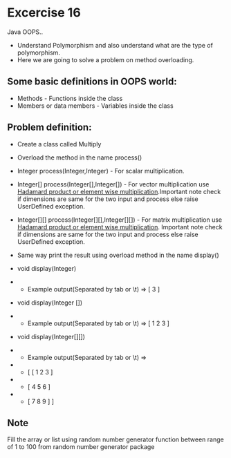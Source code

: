 # Excercise 16

Java OOPS..
- Understand Polymorphism and also understand what are the type of polymorphism.
- Here we are going to solve a problem on method overloading.

## Some basic definitions in OOPS world:

* Methods - Functions inside the class
* Members or data members - Variables inside the class

## Problem definition:

- Create a class called Multiply

- Overload the method in the name process()
- Integer process(Integer,Integer) - For scalar multiplication.
- Integer[] process(Integer[],Integer[]) - For vector multiplication use <a href="https://ml-cheatsheet.readthedocs.io/en/latest/linear_algebra.html#hadamard-product">Hadamard product or element wise multiplication</a>.Important note check if dimensions are same for the two input and process else raise UserDefined exception.
- Integer[][] process(Integer[][],Integer[][]) - For matrix multiplication use <a href="https://ml-cheatsheet.readthedocs.io/en/latest/linear_algebra.html#id6">Hadamard product or element wise multiplication</a>. Important note check if dimensions are same for the two input and process else raise UserDefined exception.
- Same way print the result using overload method in the name display()
- void display(Integer) 
- - Example output(Separated by tab or \t) => [ 3 ] 
- void display(Integer [])
- - Example output(Separated by tab or \t) => [ 1 2 3 ]
- void display(Integer[][])
- - Example output(Separated by tab or \t) =>
- - [ [ 1 2 3 ]   
- - [ 4 5 6 ]
- - [ 7 8 9 ] ]
## Note
Fill the array or list using random number generator function between range of 1 to 100 from random number generator package


